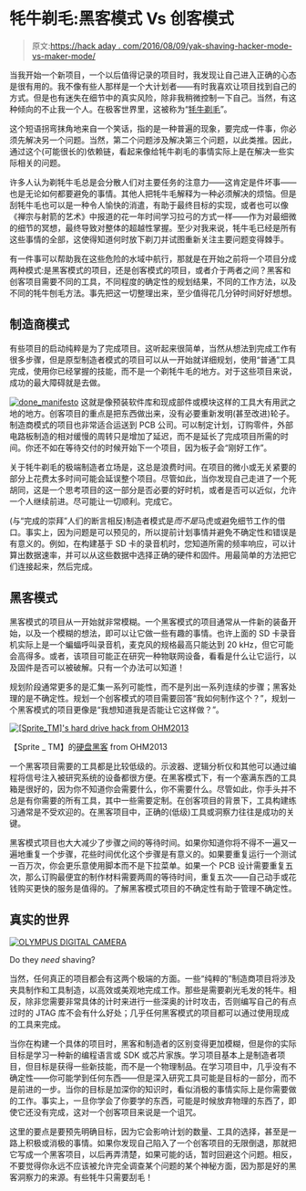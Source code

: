 # 牦牛剃毛:黑客模式 Vs 创客模式

> 原文:[https://hack aday . com/2016/08/09/yak-shaving-hacker-mode-vs-maker-mode/](https://hackaday.com/2016/08/09/yak-shaving-hacker-mode-vs-maker-mode/)

当我开始一个新项目，一个以后值得记录的项目时，我发现让自己进入正确的心态是很有用的。我不像有些人那样是一个大计划者——有时我喜欢让项目找到自己的方式。但是也有迷失在细节中的真实风险，除非我稍微控制一下自己。当然，有这种倾向的不止我一个人。在极客世界里，这被称为“[牦牛剃毛](http://projects.csail.mit.edu/gsb/old-archive/gsb-archive/gsb2000-02-11.html)”。

这个短语拐弯抹角地来自一个笑话，指的是一种普遍的现象，要完成一件事，你必须先解决另一个问题。当然，第二个问题涉及解决第三个问题，以此类推。因此，通过这个(可能很长的)依赖链，看起来像给牦牛剃毛的事情实际上是在解决一些实际相关的问题。

许多人认为剃牦牛毛总是会分散人们对主要任务的注意力——这肯定是件坏事——也是无论如何都要避免的事情。其他人把牦牛毛解释为一种必须解决的烦恼。但是刮牦牛毛也可以是一种令人愉快的消遣，有助于最终目标的实现，或者也可以像《禅宗与射箭的艺术》中报道的花一年时间学习拉弓的方式一样——作为对最细微的细节的冥想，最终导致对整体的超越性掌握。至少对我来说，牦牛毛已经是所有这些事情的全部，这使得知道何时放下剃刀并试图重新关注主要问题变得棘手。

有一件事可以帮助我在这些危险的水域中航行，那就是在开始之前将一个项目分成两种模式:是黑客模式的项目，还是创客模式的项目，或者介于两者之间？黑客和创客项目需要不同的工具，不同程度的确定性的规划结果，不同的工作方法，以及不同的牦牛刨毛方法。事先把这一切整理出来，至少值得花几分钟时间好好想想。

## 制造商模式

有些项目的启动纯粹是为了完成项目。这听起来很简单，当然从想法到完成工作有很多步骤，但是原型制造者模式的项目可以从一开始就详细规划，使用“普通”工具完成，使用你已经掌握的技能，而不是一个剃牦牛毛的地方。对于这些项目来说，成功的最大障碍就是去做。

[![done_manifesto](../Images/b4e7a28eab95a537d73444c4282dd4d5.png)](https://hackaday.com/wp-content/uploads/2016/08/done_manifesto.png) 这就是像预装软件库和现成部件或模块这样的工具大有用武之地的地方。创客项目的重点是把东西做出来，没有必要重新发明(甚至改进)轮子。制造商模式的项目也非常适合运送到 PCB 公司。可以制定计划，订购零件，外部电路板制造的相对缓慢的周转只是增加了延迟，而不是延长了完成项目所需的时间。你还不如在等待交付的时候开始下一个项目，因为板子会“刚好工作”。

关于牦牛剃毛的极端制造者立场是，这总是浪费时间。在项目的微小或无关紧要的部分上花费太多时间可能会延误整个项目。尽管如此，当你发现自己走进了一个死胡同，这是一个思考项目的这一部分是否必要的好时机，或者是否可以近似，允许一个人继续前进。尽可能让一切顺利。完成它。

(与“完成的崇拜”人们的断言相反)制造者模式是*而不是*马虎或避免细节工作的借口。事实上，因为问题是可以预见的，所以提前计划事情并避免不确定性和错误是有意义的。例如，在构建基于 SD 卡的录音机时，您知道所需的频率响应，可以计算出数据速率，并可以从这些数据中选择正确的硬件和固件。用最简单的方法把它们连接起来，然后完成。

## 黑客模式

黑客模式的项目从一开始就非常模糊。一个黑客模式的项目通常从一件新的装备开始，以及一个模糊的想法，即可以让它做一些有趣的事情。也许上面的 SD 卡录音机实际上是一个蝙蝠呼叫录音机，麦克风的规格最高只能达到 20 kHz，但它可能会高得多。或者，该项目可能正在研究一种物联网设备，看看是什么让它运行，以及固件是否可以被破解。只有一个办法可以知道！

规划阶段通常更多的是汇集一系列可能性，而不是列出一系列连续的步骤；黑客处理的是不确定性。规划一个创客模式的项目需要回答“我如何制作这个？”，规划一个黑客模式的项目更像是“我想知道我是否能让它这样做？”。

[![[Sprite_TM]'s hard drive hack from OHM2013](../Images/345db31d1fd2ca7ad7a71b76b94c35cf.png)](https://hackaday.com/wp-content/uploads/2016/01/hacking-hard-drive-controllers.jpg)

【Sprite _ TM】的[硬盘黑客](http://hackaday.com/2013/08/02/sprite_tm-ohm2013-talk-hacking-hard-drive-controller-chips/) from OHM2013

一个黑客项目需要的工具都是比较低级的。示波器、逻辑分析仪和其他可以通过编程将信号注入被研究系统的设备都很方便。在黑客模式下，有一个塞满东西的工具箱是很好的，因为你不知道你会需要什么，你不需要什么。尽管如此，你手头并不总是有你需要的所有工具，其中一些需要定制。在创客项目的背景下，工具构建练习通常是不受欢迎的。在黑客项目中，正确的(低级)工具或洞察力往往是成功的关键。

黑客模式项目也大大减少了步骤之间的等待时间。如果你知道你将不得不一遍又一遍地重复一个步骤，花些时间优化这个步骤是有意义的。如果要重复运行一个测试一百万次，你会更乐意使用脚本而不是下拉菜单。如果一个 PCB 设计需要重复五次，那么订购最便宜的制作材料需要两周的等待时间，重复五次——自己动手或花钱购买更快的服务是值得的。了解黑客模式项目的不确定性有助于管理不确定性。

## 真实的世界

[![OLYMPUS DIGITAL CAMERA](../Images/07ce5a0b1ca3f9267ab11325891902c9.png)](https://hackaday.com/wp-content/uploads/2016/08/yak-yak.jpg)

Do they *need* shaving?

当然，任何真正的项目都会有这两个极端的方面。一些“纯粹的”制造商项目将涉及夹具制作和工具制造，以高效或美观地完成工作。那些是需要剃光毛发的牦牛。相反，除非您需要非常具体的计时来进行一些深奥的计时攻击，否则编写自己的有点过时的 JTAG 库不会有什么好处；几乎任何黑客模式的项目都可以通过使用现成的工具来完成。

当你在构建一个具体的项目时，黑客和制造者的区别变得更加模糊，但是你的实际目标是学习一种新的编程语言或 SDK 或芯片家族。学习项目基本上是制造者项目，但目标是获得一些新技能，而不是一个物理制品。在学习项目中，几乎没有不确定性——你可能学到任何东西——但是深入研究工具可能是目标的一部分，而不是前进的一步。当你的目标是加深你的知识时，看似消极的事情实际上是你需要做的工作。事实上，一旦你学会了你要学的东西，可能是时候放弃物理的东西了，即使它还没有完成，这对一个创客项目来说是一个诅咒。

这里的要点是要预先明确目标，因为它会影响计划的数量、工具的选择，甚至是一路上积极或消极的事情。如果你发现自己陷入了一个创客项目的无限倒退，那就把它写成一个黑客项目，以后再弄清楚，如果可能的话，暂时回避这个问题。相反，不要觉得你永远不应该被允许完全调查某个问题的某个神秘方面，因为那是好的黑客洞察力的来源。有些牦牛只需要刮毛！